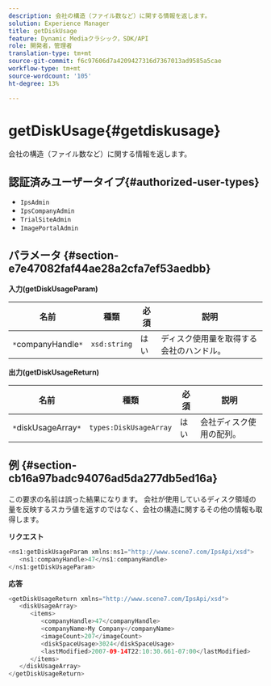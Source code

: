 ```yaml
---
description: 会社の構造（ファイル数など）に関する情報を返します。
solution: Experience Manager
title: getDiskUsage
feature: Dynamic Mediaクラシック，SDK/API
role: 開発者，管理者
translation-type: tm+mt
source-git-commit: f6c97606d7a4209427316d7367013ad9585a5cae
workflow-type: tm+mt
source-wordcount: '105'
ht-degree: 13%

---
```



# getDiskUsage{#getdiskusage}

会社の構造（ファイル数など）に関する情報を返します。

## 認証済みユーザータイプ{#authorized-user-types}

* `IpsAdmin`
* `IpsCompanyAdmin`
* `TrialSiteAdmin`
* `ImagePortalAdmin`

## パラメータ {#section-e7e47082faf44ae28a2cfa7ef53aedbb}

**入力(getDiskUsageParam)**

| 名前 | 種類 | 必須 | 説明 |
|---|---|---|---|
| `*`companyHandle`*` | `xsd:string` | はい | ディスク使用量を取得する会社のハンドル。 |

**出力(getDiskUsageReturn)**

| 名前 | 種類 | 必須 | 説明 |
|---|---|---|---|
| `*`diskUsageArray`*` | `types:DiskUsageArray` | はい | 会社ディスク使用の配列。 |

## 例 {#section-cb16a97badc94076ad5da277db5ed16a}

この要求の名前は誤った結果になります。 会社が使用しているディスク領域の量を反映するスカラ値を返すのではなく、会社の構造に関するその他の情報も取得します。

**リクエスト**

```java
<ns1:getDiskUsageParam xmlns:ns1="http://www.scene7.com/IpsApi/xsd">
   <ns1:companyHandle>47</ns1:companyHandle>
</ns1:getDiskUsageParam>
```

**応答**

```java
<getDiskUsageReturn xmlns="http://www.scene7.com/IpsApi/xsd">
   <diskUsageArray>
      <items>
         <companyHandle>47</companyHandle>
         <companyName>My Company</companyName>
         <imageCount>207</imageCount>
         <diskSpaceUsage>3024</diskSpaceUsage>
         <lastModified>2007-09-14T22:10:30.661-07:00</lastModified>
      </items>
   </diskUsageArray>
</getDiskUsageReturn>
```

